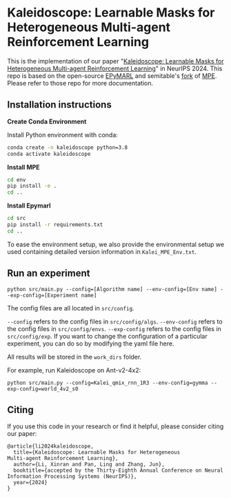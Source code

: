 # Kaleidoscope: Learnable Masks for Heterogeneous Multi-agent Reinforcement Learning

This is the implementation of our paper "[Kaleidoscope: Learnable Masks for Heterogeneous Multi-agent Reinforcement Learning]()" in NeurIPS 2024. This repo is based on the open-source [EPyMARL](https://github.com/uoe-agents/epymarl) and semitable's [fork](https://github.com/semitable/multiagent-particle-envs) of [MPE](https://github.com/openai/multiagent-particle-envs). Please refer to those repo for more documentation.


## Installation instructions

**Create Conda Environment**

Install Python environment with conda:
```bash
conda create -n kaleidoscope python=3.8
conda activate kaleidoscope
```

**Install MPE**

```bash
cd env
pip install -e .
cd ..
```

**Install Epymarl**
```bash
cd src
pip install -r requirements.txt
cd ..
```

To ease the environment setup, we also provide the environmental setup we used containing detailed version information in `Kalei_MPE_Env.txt`. 

## Run an experiment 

```shell
python src/main.py --config=[Algorithm name] --env-config=[Env name] --exp-config=[Experiment name]
```

The config files are all located in `src/config`.

`--config` refers to the config files in `src/config/algs`.
`--env-config` refers to the config files in `src/config/envs`.
`--exp-config` refers to the config files in `src/config/exp`. If you want to change the configuration of a particular experiment, you can do so by modifying the yaml file here.

All results will be stored in the `work_dirs` folder.

For example, run Kaleidoscope on Ant-v2-4x2:

```shell
python src/main.py --config=Kalei_qmix_rnn_1R3 --env-config=gymma --exp-config=world_4v2_s0
```


## Citing

If you use this code in your research or find it helpful, please consider citing our paper:
```
@article{li2024kaleidoscope,
  title={Kaleidoscope: Learnable Masks for Heterogeneous
Multi-agent Reinforcement Learning},
  author={Li, Xinran and Pan, Ling and Zhang, Jun},
  booktitle={accepted by the Thirty-Eighth Annual Conference on Neural Information Processing Systems (NeurIPS)},
  year={2024}
}
```